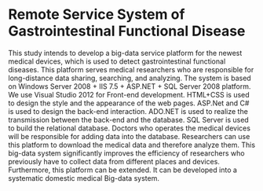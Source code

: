 # Remote Service System of Gastrointestinal Functional Disease

This study intends to develop a big-data service platform for the newest medical devices, which is used to detect gastrointestinal functional diseases. This platform serves medical researchers who are responsible for long-distance data sharing, searching, and analyzing. The system is based on Windows Server 2008 + IIS 7.5 + ASP.NET + SQL Server 2008 platform. We use Visual Studio 2012 for Front-end development. HTML+CSS is used to design the style and the appearance of the web pages. ASP.Net and C# is used to design the back-end interaction. ADO.NET is used to realize the transmission between the back-end and the database. SQL Server is used to build the relational database. Doctors who operates the medical devices will be responsible for adding data into the database. Researchers can use this platform to download the medical data and therefore analyze them. This big-data system significantly improves the efficiency of researchers who previously have to collect data from different places and devices. Furthermore, this platform can be extended. It can be developed into a systematic domestic medical Big-data system.

